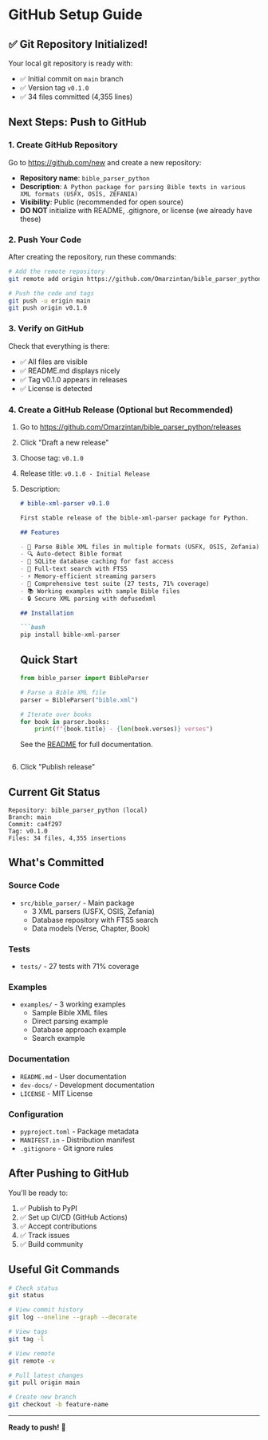 # GitHub Setup Guide

## ✅ Git Repository Initialized!

Your local git repository is ready with:
- ✅ Initial commit on `main` branch
- ✅ Version tag `v0.1.0`
- ✅ 34 files committed (4,355 lines)

## Next Steps: Push to GitHub

### 1. Create GitHub Repository

Go to https://github.com/new and create a new repository:
- **Repository name**: `bible_parser_python`
- **Description**: `A Python package for parsing Bible texts in various XML formats (USFX, OSIS, ZEFANIA)`
- **Visibility**: Public (recommended for open source)
- **DO NOT** initialize with README, .gitignore, or license (we already have these)

### 2. Push Your Code

After creating the repository, run these commands:

```bash
# Add the remote repository
git remote add origin https://github.com/Omarzintan/bible_parser_python.git

# Push the code and tags
git push -u origin main
git push origin v0.1.0
```

### 3. Verify on GitHub

Check that everything is there:
- ✅ All files are visible
- ✅ README.md displays nicely
- ✅ Tag v0.1.0 appears in releases
- ✅ License is detected

### 4. Create a GitHub Release (Optional but Recommended)

1. Go to https://github.com/Omarzintan/bible_parser_python/releases
2. Click "Draft a new release"
3. Choose tag: `v0.1.0`
4. Release title: `v0.1.0 - Initial Release`
5. Description:
   ```markdown
   # bible-xml-parser v0.1.0
   
   First stable release of the bible-xml-parser package for Python.
   
   ## Features
   
   - 📖 Parse Bible XML files in multiple formats (USFX, OSIS, Zefania)
   - 🔍 Auto-detect Bible format
   - 💾 SQLite database caching for fast access
   - 🔎 Full-text search with FTS5
   - ⚡ Memory-efficient streaming parsers
   - 🧪 Comprehensive test suite (27 tests, 71% coverage)
   - 📚 Working examples with sample Bible files
   - 🔒 Secure XML parsing with defusedxml
   
   ## Installation
   
   ```bash
   pip install bible-xml-parser
   ```
   
   ## Quick Start
   
   ```python
   from bible_parser import BibleParser
   
   # Parse a Bible XML file
   parser = BibleParser("bible.xml")
   
   # Iterate over books
   for book in parser.books:
       print(f"{book.title} - {len(book.verses)} verses")
   ```
   
   See the [README](https://github.com/Omarzintan/bible_parser_python#readme) for full documentation.
   ```
6. Click "Publish release"

## Current Git Status

```
Repository: bible_parser_python (local)
Branch: main
Commit: ca4f297
Tag: v0.1.0
Files: 34 files, 4,355 insertions
```

## What's Committed

### Source Code
- `src/bible_parser/` - Main package
  - 3 XML parsers (USFX, OSIS, Zefania)
  - Database repository with FTS5 search
  - Data models (Verse, Chapter, Book)

### Tests
- `tests/` - 27 tests with 71% coverage

### Examples
- `examples/` - 3 working examples
  - Sample Bible XML files
  - Direct parsing example
  - Database approach example
  - Search example

### Documentation
- `README.md` - User documentation
- `dev-docs/` - Development documentation
- `LICENSE` - MIT License

### Configuration
- `pyproject.toml` - Package metadata
- `MANIFEST.in` - Distribution manifest
- `.gitignore` - Git ignore rules

## After Pushing to GitHub

You'll be ready to:
1. ✅ Publish to PyPI
2. ✅ Set up CI/CD (GitHub Actions)
3. ✅ Accept contributions
4. ✅ Track issues
5. ✅ Build community

## Useful Git Commands

```bash
# Check status
git status

# View commit history
git log --oneline --graph --decorate

# View tags
git tag -l

# View remote
git remote -v

# Pull latest changes
git pull origin main

# Create new branch
git checkout -b feature-name
```

---

**Ready to push!** 🚀
